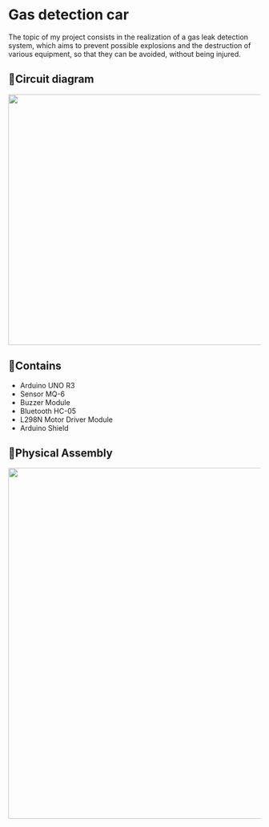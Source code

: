 # Gas detection car
  The topic of my project consists in the realization of a gas leak detection system, which aims to prevent possible explosions and the destruction of various equipment, so that they can be avoided, without being injured.

  ## 🔌Circuit diagram
  <img src="https://github.com/Simina08Barbu/Gas-detection-car/assets/115221512/c6856922-df96-4b34-a37a-35afc7821f31" width="600" height="500">

  ## 📜Contains
  - Arduino UNO R3
  - Sensor MQ-6 
  - Buzzer Module 
  - Bluetooth HC-05
  - L298N Motor Driver Module
  - Arduino Shield
    
  ## 🔌Physical Assembly
  
  <img src="https://github.com/Simina08Barbu/Gas-detection-car/assets/115221512/bb936372-f349-4d5a-8473-cf5035013927" width="600" height="700">

  

